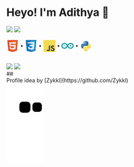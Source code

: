 # Heyo! I'm Adithya 👋

<div>
	<img height="150em" src="https://github-readme-stats.vercel.app/api?username=adithya-kalany&count_private=true&show_icons=true&theme=vue-dark&include_all_commits=true&hide=stars">
	<img height="150em" src="https://github-readme-stats.vercel.app/api/top-langs/?username=adithya-kalany&hide=css&layout=compact&theme=vue-dark">
</div><br>

<div>
  	<img align="center" height="32em" width="32em" src="https://raw.githubusercontent.com/devicons/devicon/master/icons/html5/html5-original.svg"> • 
  	<img align="center" height="32em" width="32em" src="https://raw.githubusercontent.com/devicons/devicon/master/icons/css3/css3-original.svg"> • 
	<img align="center" height="32em" width="32em" src="https://raw.githubusercontent.com/devicons/devicon/master/icons/javascript/javascript-original.svg"> •
	<img align="center" height="32em" width="32em" src="https://raw.githubusercontent.com/devicons/devicon/master/icons/arduino/arduino-original.svg"> •
	<img align="center" height="32em" width="32em" src="https://raw.githubusercontent.com/devicons/devicon/master/icons/python/python-original.svg">
</div>

##
<div>
	<a href="https://www.youtube.com/c/adithyakalany"><img src="https://img.shields.io/badge/Youtube-2CA5E0?style=for-the-badge&logo=youtube&logoColor=white"></a>
	<a href="https://reddit.com/u/adithyakalany"><img src="https://img.shields.io/badge/Reddit-8B89CC?style=for-the-badge&logo=reddit&logoColor=white"></a>
</div>
##
<div>
	Profile idea by [Zykkl](https://github.com/Zykkl)

  ![Snake animation](https://github.com/zykkl/zykkl/blob/output/github-contribution-grid-snake.svg)
